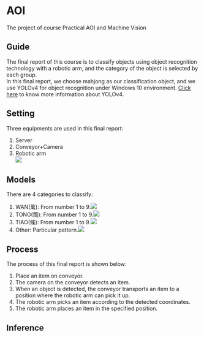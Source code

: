 # AOI
The project of course Practical AOI and Machine Vision
## Guide

The final report of this course is to classify objects using object recognition technology with a robotic arm, and the category of the object is selected by each group.<br>
In this final report, we choose mahjong as our classification object, and we use YOLOv4 for object recognition under Windows 10 environment. [Click here](https://github.com/Tianxiaomo/pytorch-YOLOv4) to know more information about YOLOv4.

Setting
---
Three equipments are used in this final report:<br>
1. Server
2. Conveyor+Camera
3. Robotic arm<br>
![](https://i.imgur.com/QekkGQ3.jpg)

Models
---
There are 4 categories to classify:
1. WAN(萬): From number 1 to 9.![](https://i.imgur.com/57UoZ6T.jpg)
3. TONG(筒): From number 1 to 9.![](https://i.imgur.com/dyN17GP.jpg)
4. TIAO(條): From number 1 to 9.![](https://i.imgur.com/Zo5E54S.jpg)
5. Other: Particular pattern.![](https://i.imgur.com/Zzmubvp.png)

Process
---
The process of this final report is shown below:
1. Place an item on conveyor.
2. The camera on the conveyor detects an item.
3. When an object is detected, the conveyor transports an item to a position where the robotic arm can pick it up.
4. The robotic arm picks an item according to the detected coordinates.
5. The robotic arm places an item in the specified position.

Inference
---
